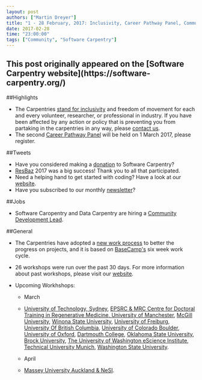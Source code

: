 ```yaml
---
layout: post
authors: ["Martin Dreyer"]
title: "1 - 28 February, 2017: Inclusivity, Career Pathway Panel, Community Development Lead, BaseCamp."
date: 2017-02-28
time: "23:00:00"
tags: ["Community", "Software Carpentry"]
---
```


<h2>This post originally appeared on the [Software Carpentry website](https://software-carpentry.org/)</h2>

##Highlights

* The Carpentries [stand for inclusivity]({{site.baseurl}}/blog/2017/02/inclusion.html) and freedom of movement for each and every volunteer, researcher, or professional in industry. If you have been affected by any action or policy that is preventing you from partaking in the carpentries in any way, please [contact us](https://carpentries.org/contact/). 
* The second [Career Pathway Panel]({{site.baseurl}}/blog/2017/02/careerpanel.html) will be held on 1 March 2017, please register.

##Tweets
* Have you considered making a [donation](https://www.flipcause.com/secure/donate/MjI2Mg==) to Software Carpentry?
* [ResBaz](https://twitter.com/ResBaz) 2017 was a big success! Thank you to all that participated.
* Need a helping hand to get started with coding? Have a look at our [website](https://software-carpentry.org/lessons/).
* Have you subscribed to our monthly [newsletter](http://software-carpentry.us14.list-manage.com/subscribe?u=46d7513c798c6bd41e5f58f4a&id=50c3e6d6fe)?

##Jobs
* Software Caropentry and Data Carpentry are hiring a [Community Development Lead](https://software-carpentry.org/jobs/). 

##General
* The Carpentries have adopted a [new work process]({{site.baseurl}}/blog/2017/02/prometheus.html) to better the progress on projects, and it is based on [BaseCamp's](https://m.signalvnoise.com/how-we-set-up-our-work-cbce3d3d9cae#.v0531syby) six week work cycle.
 

* 26 workshops were run over the past 30 days. For more information about past workshops, please visit our [website]({{site.baseurl}}/workshops/past/). 
* Upcoming Workhshops:

  * March
  * [University of Technology, Sydney](http://daryavanichkina.com/2017-02-27-UTS/), [EPSRC & MRC Centre for Doctoral Training in Regenerative Medicine, University of Manchester](https://anenadic.github.io/2017-03-02-manchester/), [McGill University](https://computecanada.github.io/2017-03-02-mcgill/),  [Winona State University](https://ntmoore.github.io/2017-03-06-winona/), [University of Freiburg](https://bebatut-edu.github.io/2017-03-09-freiburg/), [University Of British Columbia](https://computecanada.github.io/2017-03-11-ubc/), [University of Colorado Boulder](https://sarahpapich.github.io/2017-03-13-boulder/), [University of Oxford](https://rroxford.github.io/2017-03-13-oxford/), [Dartmouth College](https://dartmouth-swc.github.io/2017-03-16-dartmouth/), [Oklahoma State University](https://osu-swc.github.io/2017-03-16-okstate/), [Brock University](https://computecanada.github.io/2017-03-25-brocku/), [The University of Washington eScience Institute](https://uwescience.github.io/2017-03-27-uw/), [Technical University Munich](https://konrad.github.io/2017-03-29-munich/), [Washington State University](https://stephlabou.github.io/2017-04-06-wsu/).
  
  * April
  * [Massey University Auckland & NeSI](https://sschmeier.github.io/2017-04-10-Albany/).
